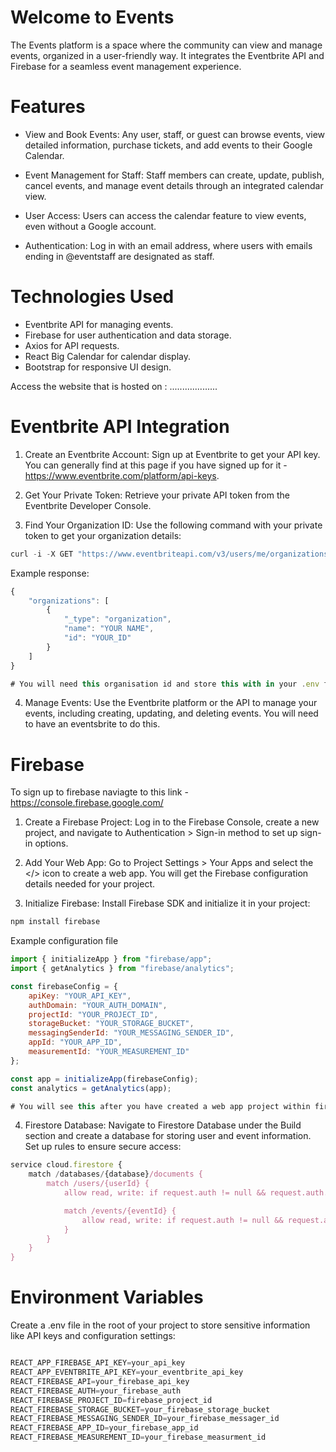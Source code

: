 # Welcome to Events
The Events platform is a space where the community can view and manage events, organized in a user-friendly way. It integrates the Eventbrite API and Firebase for a seamless event management experience.

# Features
- View and Book Events: Any user, staff, or guest can browse events, view detailed information, purchase tickets, and add events to their Google Calendar.
- Event Management for Staff: Staff members can create, update, publish, cancel events, and manage event details through an integrated calendar view.
- User Access: Users can access the calendar feature to view events, even without a Google account.

- Authentication: Log in with an email address, where users with emails ending in @eventstaff are designated as staff.

# Technologies Used
- Eventbrite API for managing events.
- Firebase for user authentication and data storage.
- Axios for API requests.
- React Big Calendar for calendar display.
- Bootstrap for responsive UI design.

Access the website that is hosted on : ...................


# Eventbrite API Integration

1. Create an Eventbrite Account: Sign up at Eventbrite to get your API key. You can generally find at this page if you have signed up for it - https://www.eventbrite.com/platform/api-keys.

2. Get Your Private Token: Retrieve your private API token from the Eventbrite Developer Console.

3. Find Your Organization ID: Use the following command with your private token to get your organization details:

```` javascript
curl -i -X GET "https://www.eventbriteapi.com/v3/users/me/organizations/" -H "Authorization: Bearer YOUR_PRIVATE_TOKEN"
```` 

Example response:


```` javascript
{
    "organizations": [
        {
            "_type": "organization",
            "name": "YOUR NAME",
            "id": "YOUR_ID"
        }
    ]
}

# You will need this organisation id and store this with in your .env file this is explained later.
```` 

4. Manage Events: Use the Eventbrite platform or the API to manage your events, including creating, updating, and deleting events. You will need to have an eventsbrite to do this. 




# Firebase 

To sign up to firebase naviagte to this link -   https://console.firebase.google.com/ 

1. Create a Firebase Project: Log in to the Firebase Console, create a new project, and navigate to Authentication > Sign-in method to set up sign-in options.

2. Add Your Web App: Go to Project Settings > Your Apps and select the </> icon to create a web app. You will get the Firebase configuration details needed for your project.

3. Initialize Firebase: Install Firebase SDK and initialize it in your project:

```` javascript
npm install firebase

````

Example configuration file

```` javascript
import { initializeApp } from "firebase/app";
import { getAnalytics } from "firebase/analytics";

const firebaseConfig = {
    apiKey: "YOUR_API_KEY",
    authDomain: "YOUR_AUTH_DOMAIN",
    projectId: "YOUR_PROJECT_ID",
    storageBucket: "YOUR_STORAGE_BUCKET",
    messagingSenderId: "YOUR_MESSAGING_SENDER_ID",
    appId: "YOUR_APP_ID",
    measurementId: "YOUR_MEASUREMENT_ID"
};

const app = initializeApp(firebaseConfig);
const analytics = getAnalytics(app);

# You will see this after you have created a web app project within firebase for your sdk.

````

4. Firestore Database: Navigate to Firestore Database under the Build section and create a database for storing user and event information. Set up rules to ensure secure access:

```` javascript
service cloud.firestore {
    match /databases/{database}/documents {
        match /users/{userId} {
            allow read, write: if request.auth != null && request.auth.uid == userId;

            match /events/{eventId} {
                allow read, write: if request.auth != null && request.auth.uid == userId;
            }
        }
    }
}


````

# Environment Variables

Create a .env file in the root of your project to store sensitive information like API keys and configuration settings:

```` javascript

REACT_APP_FIREBASE_API_KEY=your_api_key
REACT_APP_EVENTBRITE_API_KEY=your_eventbrite_api_key
REACT_FIREBASE_API=your_firebase_api_key
REACT_FIREBASE_AUTH=your_firebase_auth
REACT_FIREBASE_PROJECT_ID=firebase_project_id
REACT_FIREBASE_STORAGE_BUCKET=your_firebase_storage_bucket
REACT_FIREBASE_MESSAGING_SENDER_ID=your_firebase_messager_id
REACT_FIREBASE_APP_ID=your_firebase_app_id
REACT_FIREBASE_MEASUREMENT_ID=your_firebase_measurment_id

````
